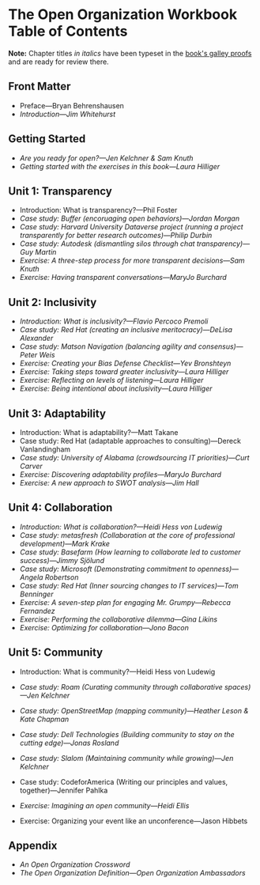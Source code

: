 # The Open Organization Workbook Table of Contents

**Note:** Chapter titles _in italics_ have been typeset in the [book's galley proofs](https://github.com/open-organization-ambassadors/open-org-workbook/blob/master/open_org_workbook_galleys.pdf) and are ready for review there.

## Front Matter

- Preface—Bryan Behrenshausen
- _Introduction—Jim Whitehurst_

## Getting Started

- _Are you ready for open?—Jen Kelchner & Sam Knuth_
- _Getting started with the exercises in this book—Laura Hilliger_

## Unit 1: Transparency

- Introduction: What is transparency?—Phil Foster
- _Case study: Buffer (encoruaging open behaviors)—Jordan Morgan_
- _Case study: Harvard University Dataverse project (running a project transparently for better research outcomes)—Philip Durbin_
- _Case study: Autodesk (dismantling silos through chat transparency)—Guy Martin_
- _Exercise: A three-step process for more transparent decisions—Sam Knuth_
- _Exercise: Having transparent conversations—MaryJo Burchard_

## Unit 2: Inclusivity

- _Introduction: What is inclusivity?—Flavio Percoco Premoli_
- _Case study: Red Hat (creating an inclusive meritocracy)—DeLisa Alexander_
- _Case study: Matson Navigation (balancing agility and consensus)—Peter Weis_
- _Exercise: Creating your Bias Defense Checklist—Yev Bronshteyn_
- _Exercise: Taking steps toward greater inclusivity—Laura Hilliger_
- _Exercise: Reflecting on levels of listening—Laura Hilliger_
- _Exercise: Being intentional about inclusivity—Laura Hilliger_

## Unit 3: Adaptability

- Introduction: What is adaptability?—Matt Takane
- Case study: Red Hat (adaptable approaches to consulting)—Dereck Vanlandingham
- _Case study: University of Alabama (crowdsourcing IT priorities)—Curt Carver_
- _Exercise: Discovering adaptability profiles—MaryJo Burchard_
- _Exercise: A new approach to SWOT analysis—Jim Hall_

## Unit 4: Collaboration

- _Introduction: What is collaboration?—Heidi Hess von Ludewig_
- _Case study: metasfresh (Collaboration at the core of professional development)—Mark Krake_
- _Case study: Basefarm (How learning to collaborate led to customer success)—Jimmy Sjölund_
- _Case study: Microsoft (Demonstrating commitment to openness)—Angela Robertson_
- _Case study: Red Hat (Inner sourcing changes to IT services)—Tom Benninger_
- _Exercise: A seven-step plan for engaging Mr. Grumpy—Rebecca Fernandez_
- _Exercise: Performing the collaborative dilemma—Gina Likins_
- _Exercise: Optimizing for collaboration—Jono Bacon_

## Unit 5: Community

- Introduction: What is community?—Heidi Hess von Ludewig
- _Case study: Roam (Curating community through collaborative spaces)—Jen Kelchner_
- _Case study: OpenStreetMap (mapping community)—Heather Leson & Kate Chapman_
- _Case study: Dell Technologies (Building community to stay on the cutting edge)—Jonas Rosland_
- _Case study: Slalom (Maintaining community while growing)—Jen Kelchner_
- Case study: CodeforAmerica (Writing our principles and values, together)—Jennifer Pahlka

- _Exercise: Imagining an open community—Heidi Ellis_
- Exercise: Organizing your event like an unconference—Jason Hibbets

## Appendix

- _An Open Organization Crossword_
- _The Open Organization Definition—Open Organization Ambassadors_
